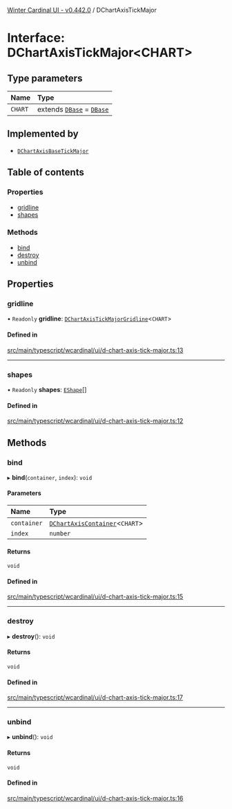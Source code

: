 [Winter Cardinal UI - v0.442.0](../index.md) / DChartAxisTickMajor

# Interface: DChartAxisTickMajor\<CHART\>

## Type parameters

| Name | Type |
| :------ | :------ |
| `CHART` | extends [`DBase`](../classes/DBase.md) = [`DBase`](../classes/DBase.md) |

## Implemented by

- [`DChartAxisBaseTickMajor`](../classes/DChartAxisBaseTickMajor.md)

## Table of contents

### Properties

- [gridline](DChartAxisTickMajor.md#gridline)
- [shapes](DChartAxisTickMajor.md#shapes)

### Methods

- [bind](DChartAxisTickMajor.md#bind)
- [destroy](DChartAxisTickMajor.md#destroy)
- [unbind](DChartAxisTickMajor.md#unbind)

## Properties

### gridline

• `Readonly` **gridline**: [`DChartAxisTickMajorGridline`](DChartAxisTickMajorGridline.md)\<`CHART`\>

#### Defined in

[src/main/typescript/wcardinal/ui/d-chart-axis-tick-major.ts:13](https://github.com/winter-cardinal/winter-cardinal-ui/blob/v0.442.0/src/main/typescript/wcardinal/ui/d-chart-axis-tick-major.ts#L13)

___

### shapes

• `Readonly` **shapes**: [`EShape`](EShape.md)[]

#### Defined in

[src/main/typescript/wcardinal/ui/d-chart-axis-tick-major.ts:12](https://github.com/winter-cardinal/winter-cardinal-ui/blob/v0.442.0/src/main/typescript/wcardinal/ui/d-chart-axis-tick-major.ts#L12)

## Methods

### bind

▸ **bind**(`container`, `index`): `void`

#### Parameters

| Name | Type |
| :------ | :------ |
| `container` | [`DChartAxisContainer`](DChartAxisContainer.md)\<`CHART`\> |
| `index` | `number` |

#### Returns

`void`

#### Defined in

[src/main/typescript/wcardinal/ui/d-chart-axis-tick-major.ts:15](https://github.com/winter-cardinal/winter-cardinal-ui/blob/v0.442.0/src/main/typescript/wcardinal/ui/d-chart-axis-tick-major.ts#L15)

___

### destroy

▸ **destroy**(): `void`

#### Returns

`void`

#### Defined in

[src/main/typescript/wcardinal/ui/d-chart-axis-tick-major.ts:17](https://github.com/winter-cardinal/winter-cardinal-ui/blob/v0.442.0/src/main/typescript/wcardinal/ui/d-chart-axis-tick-major.ts#L17)

___

### unbind

▸ **unbind**(): `void`

#### Returns

`void`

#### Defined in

[src/main/typescript/wcardinal/ui/d-chart-axis-tick-major.ts:16](https://github.com/winter-cardinal/winter-cardinal-ui/blob/v0.442.0/src/main/typescript/wcardinal/ui/d-chart-axis-tick-major.ts#L16)
